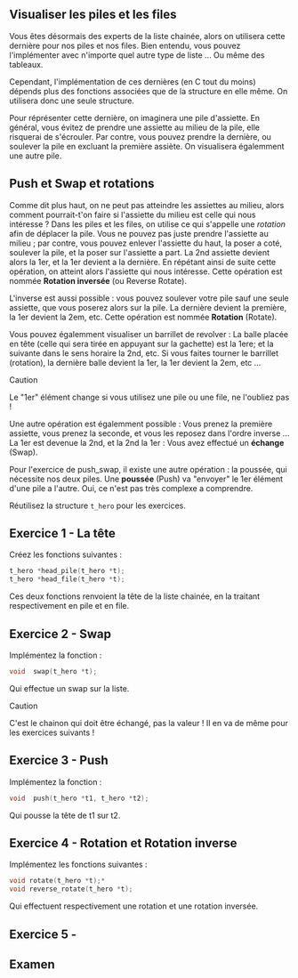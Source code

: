 ## Visualiser les piles et les files
Vous êtes désormais des experts de la liste chainée, alors on utilisera cette dernière pour nos piles et nos files. Bien entendu, vous pouvez l'implémenter avec n'importe quel autre type de liste ... Ou même des tableaux.

Cependant, l'implémentation de ces dernières (en C tout du moins) dépends plus des fonctions associées que de la structure en elle même. On utilisera donc une seule structure.

Pour réprésenter cette dernière, on imaginera une pile d'assiette. En général, vous évitez de prendre une assiette au milieu de la pile, elle risquerai de s'écrouler. Par contre, vous pouvez prendre la dernière, ou soulever la pile en excluant la première assiète. On visualisera égalemment une autre pile.

## Push et Swap et rotations
Comme dit plus haut, on ne peut pas atteindre les assiettes au milieu, alors comment pourrait-t'on faire si l'assiette du milieu est celle qui nous intéresse ? Dans les piles et les files, on utilise ce qui s'appelle une _rotation_ afin de déplacer la pile. Vous ne pouvez pas juste prendre l'assiette au milieu ; par contre, vous pouvez enlever l'assiette du haut, la poser a coté, soulever la pile, et la poser sur l'assiette a part. La 2nd assiette devient alors la 1er, et la 1er devient a la dernière. En répétant ainsi de suite cette opération, on atteint alors l'assiette qui nous intéresse. Cette opération est nommée **Rotation inversée** (ou Reverse Rotate).

L'inverse est aussi possible : vous pouvez soulever votre pile sauf une seule assiette, que vous poserez alors sur la pile. La dernière devient la première, la 1er devient la 2em, etc. Cette opération est nommée **Rotation** (Rotate). 

Vous pouvez égalemment visualiser un barrillet de revolver : La balle placée en tête (celle qui sera tirée en appuyant sur la gachette) est la 1ere; et la suivante dans le sens horaire la 2nd, etc. Si vous faites tourner le barrillet (rotation), la dernière balle devient la 1er, la 1er devient la 2em, etc ...

>[!CAUTION]
> Le "1er" élément change si vous utilisez une pile ou une file, ne l'oubliez pas !

Une autre opération est égalemment possible : Vous prenez la première assiette, vous prenez la seconde, et vous les reposez dans l'ordre inverse ... La 1er est devenue la 2nd, et la 2nd la 1er : Vous avez effectué un **échange** (Swap). 

Pour l'exercice de push_swap, il existe une autre opération : la poussée, qui nécessite nos deux piles. Une **poussée** (Push) va "envoyer" le 1er élément d'une pile a l'autre. Oui, ce n'est pas très complexe a comprendre.

Réutilisez la structure `t_hero` pour les exercices.

## Exercice 1 - La tête
Créez les fonctions suivantes :
```C
t_hero *head_pile(t_hero *t);
t_hero *head_file(t_hero *t);
```
Ces deux fonctions renvoient la tête de la liste chainée, en la traitant respectivement en pile et en file.

## Exercice 2 - Swap
Implémentez la fonction :
```C
void  swap(t_hero *t);
```
Qui effectue un swap sur la liste.

>[!CAUTION]
> C'est le chainon qui doit être échangé, pas la valeur ! Il en va de même pour les exercices suivants !

## Exercice 3 - Push
Implémentez la fonction :
```C
void  push(t_hero *t1, t_hero *t2);
```
Qui pousse la tête de t1 sur t2.

## Exercice 4 - Rotation et Rotation inverse
Implémentez les fonctions suivantes :
```C
void rotate(t_hero *t);*
void reverse_rotate(t_hero *t);
```
Qui effectuent respectivement une rotation et une rotation inversée. 

## Exercice 5 -

## Examen
